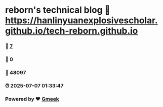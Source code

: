 # reborn's technical blog :link: https://hanlinyuanexplosivescholar.github.io/tech-reborn.github.io 
### :page_facing_up: [7](https://hanlinyuanexplosivescholar.github.io/tech-reborn.github.io/tag.html) 
### :speech_balloon: 0 
### :hibiscus: 48097 
### :alarm_clock: 2025-07-07 01:33:47 
### Powered by :heart: [Gmeek](https://github.com/Meekdai/Gmeek)
